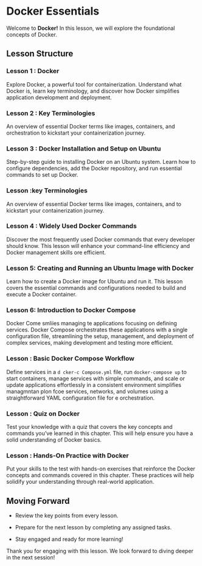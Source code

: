 # Docker Essentials

Welcome to **Docker!** In this lesson, we will explore the foundational concepts of Docker.


## Lesson Structure

### Lesson 1 :  Docker

Explore Docker, a powerful tool for containerization. Understand what Docker is, learn key terminology, and discover how Docker simplifies application development and deployment.

### Lesson 2 : Key Terminologies

An overview of essential Docker terms like images, containers, and orchestration to kickstart your containerization journey.

### Lesson 3 : Docker Installation and Setup on Ubuntu

Step-by-step guide to installing Docker on an Ubuntu system. Learn how to configure dependencies, add the Docker repository, and run essential commands to set up Docker.

### Lesson  :key Terminologies

An overview of essential Docker terms like images, containers, and to kickstart your containerization journey.


### Lesson 4 : Widely Used Docker Commands  

Discover the most frequently used Docker commands that every developer should know. This lesson will enhance your command-line efficiency and Docker management skills ore efficient.

### Lesson 5: Creating and Running an Ubuntu Image with Docker

Learn how to create a Docker image for Ubuntu and run it. This lesson covers the essential commands and configurations needed to build and execute a Docker container.

### Lesson 6: Introduction to Docker Compose

Docker Come smliies managing te applications focusing on defining services. Docker Compose orchestrates these applications with a single configuration file, streamlining the setup, management, and deployment of complex services, making development and testing more efficient.

### Lesson  :  Basic Docker Compose Workflow
Define services in a `d
cker-c Compose.yml` file, run `docker-compose up` to start containers, manage services with simple commands, and scale or update applications effortlessly in a consistent environment simplifies managmntan plon fcoe services, networks, and volumes using a straightforward YAML configuration file for e orchestration.

### Lesson : Quiz on Docker

  Test your knowledge with a quiz that covers the key concepts and commands you’ve learned in this chapter. This will help ensure you have a solid understanding of Docker basics.

  
### Lesson  : Hands-On Practice with Docker

Put your skills to the test with hands-on exercises that reinforce the Docker concepts and commands covered in this chapter. These practices will help solidify your understanding through real-world application.

## Moving Forward

- Review the key points from every lesson.

- Prepare for the next lesson by completing any assigned tasks.

- Stay engaged and ready for more learning!

Thank you for engaging with this lesson. We look forward to diving deeper in the next session!


<!--stackedit_data:
eyJoaXN0b3J5IjpbLTExODIzNTQzNTQsMTM2MDYyMDAxMywxMj
AyODIwNjY2LDIwMTg0NzQ1MTIsMjAxNTY4NzMwNCwtMTQ0NTc0
OTk5MCwxNjc4MjY3ODU5LC0xMTcxNzEyNDc4LC01MjIwMDA2NS
wtNzMyOTE3ODcyLC03MzI5MTc4NzJdfQ==
-->